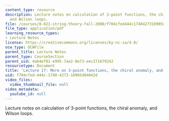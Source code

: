```yaml
---
content_type: resource
description: Lecture notes on calculation of 3-point functions, the chiral anomaly,
  and Wilson loops.
file: /courses/8-821-string-theory-fall-2008/f704cfed444c1740427310905d04042d_lecture17.pdf
file_type: application/pdf
learning_resource_types:
- Lecture Notes
license: https://creativecommons.org/licenses/by-nc-sa/4.0/
ocw_type: OCWFile
parent_title: Lecture Notes
parent_type: CourseSection
parent_uid: 4ab4ef81-e995-7ae2-8e73-eec271679242
resourcetype: Document
title: 'Lecture 17: More on 3-point functions, the chiral anomaly, and Wilson loops'
uid: f704cfed-444c-1740-4273-10905d04042d
video_files:
  video_thumbnail_file: null
video_metadata:
  youtube_id: null
---
```

Lecture notes on calculation of 3-point functions, the chiral anomaly, and Wilson loops.